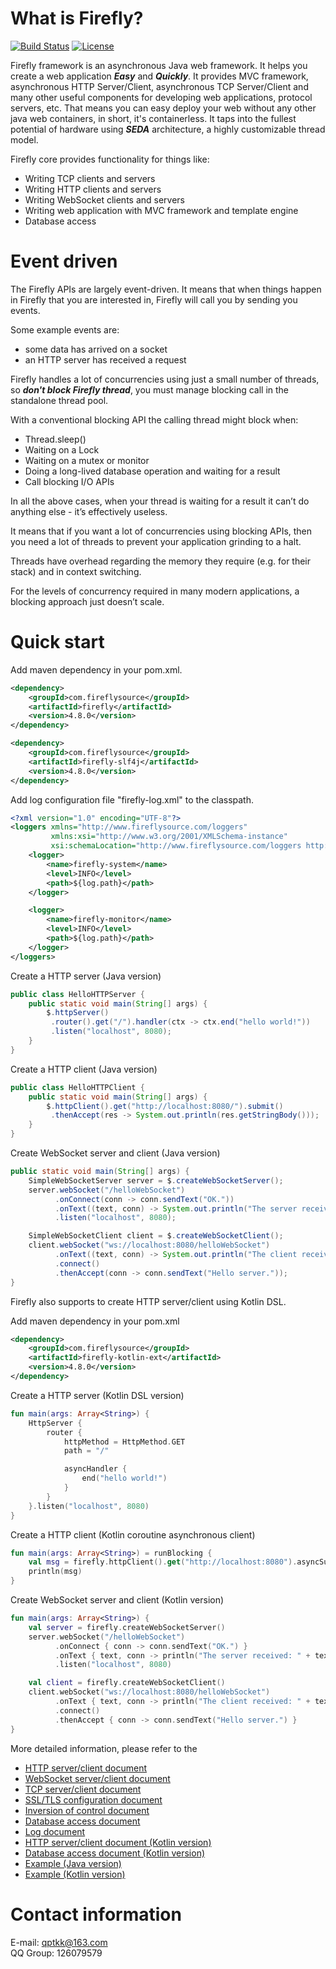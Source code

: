 # What is Firefly? 

[![Build Status](https://travis-ci.org/hypercube1024/firefly.svg?branch=master)](https://travis-ci.org/hypercube1024/firefly) 
[![License](https://img.shields.io/badge/License-Apache%202.0-blue.svg)](https://opensource.org/licenses/Apache-2.0)

Firefly framework is an asynchronous Java web framework. It helps you create a web application ***Easy*** and ***Quickly***. 
It provides MVC framework, asynchronous HTTP Server/Client, asynchronous TCP Server/Client and many other useful components for developing web applications, protocol servers, etc. 
That means you can easy deploy your web without any other java web containers, in short, it's containerless. 
It taps into the fullest potential of hardware using ***SEDA*** architecture, a highly customizable thread model.

Firefly core provides functionality for things like:
- Writing TCP clients and servers
- Writing HTTP clients and servers
- Writing WebSocket clients and servers
- Writing web application with MVC framework and template engine
- Database access

# Event driven

The Firefly APIs are largely event-driven. It means that when things happen in Firefly that you are interested in, Firefly will call you by sending you events.

Some example events are:
- some data has arrived on a socket
- an HTTP server has received a request

Firefly handles a lot of concurrencies using just a small number of threads, 
so ***don't block Firefly thread***, you must manage blocking call in the standalone thread pool.

With a conventional blocking API the calling thread might block when:
- Thread.sleep()
- Waiting on a Lock
- Waiting on a mutex or monitor
- Doing a long-lived database operation and waiting for a result
- Call blocking I/O APIs

In all the above cases, when your thread is waiting for a result it can’t do anything else - it’s effectively useless.

It means that if you want a lot of concurrencies using blocking APIs, then you need a lot of threads to prevent your application grinding to a halt.

Threads have overhead regarding the memory they require (e.g. for their stack) and in context switching.

For the levels of concurrency required in many modern applications, a blocking approach just doesn’t scale.

# Quick start

Add maven dependency in your pom.xml.
```xml
<dependency>
    <groupId>com.fireflysource</groupId>
    <artifactId>firefly</artifactId>
    <version>4.8.0</version>
</dependency>

<dependency>
    <groupId>com.fireflysource</groupId>
    <artifactId>firefly-slf4j</artifactId>
    <version>4.8.0</version>
</dependency>
```

Add log configuration file "firefly-log.xml" to the classpath.
```xml
<?xml version="1.0" encoding="UTF-8"?>
<loggers xmlns="http://www.fireflysource.com/loggers"
         xmlns:xsi="http://www.w3.org/2001/XMLSchema-instance"
         xsi:schemaLocation="http://www.fireflysource.com/loggers http://www.fireflysource.com/loggers.xsd">
    <logger>
        <name>firefly-system</name>
        <level>INFO</level>
        <path>${log.path}</path>
    </logger>

    <logger>
        <name>firefly-monitor</name>
        <level>INFO</level>
        <path>${log.path}</path>
    </logger>
</loggers>
```

Create a HTTP server (Java version)
```java
public class HelloHTTPServer {
    public static void main(String[] args) {
        $.httpServer()
         .router().get("/").handler(ctx -> ctx.end("hello world!"))
         .listen("localhost", 8080);
    }
}
```

Create a HTTP client (Java version)
```java
public class HelloHTTPClient {
    public static void main(String[] args) {
        $.httpClient().get("http://localhost:8080/").submit()
         .thenAccept(res -> System.out.println(res.getStringBody()));
    }
}
```

Create WebSocket server and client (Java version)
```java
public static void main(String[] args) {
    SimpleWebSocketServer server = $.createWebSocketServer();
    server.webSocket("/helloWebSocket")
          .onConnect(conn -> conn.sendText("OK."))
          .onText((text, conn) -> System.out.println("The server received: " + text))
          .listen("localhost", 8080);

    SimpleWebSocketClient client = $.createWebSocketClient();
    client.webSocket("ws://localhost:8080/helloWebSocket")
          .onText((text, conn) -> System.out.println("The client received: " + text))
          .connect()
          .thenAccept(conn -> conn.sendText("Hello server."));
}
```

Firefly also supports to create HTTP server/client using Kotlin DSL.  

Add maven dependency in your pom.xml
```xml
<dependency>
    <groupId>com.fireflysource</groupId>
    <artifactId>firefly-kotlin-ext</artifactId>
    <version>4.8.0</version>
</dependency>
```

Create a HTTP server (Kotlin DSL version)
```kotlin
fun main(args: Array<String>) {
    HttpServer {
        router {
            httpMethod = HttpMethod.GET
            path = "/"

            asyncHandler {
                end("hello world!")
            }
        }
    }.listen("localhost", 8080)
}
```

Create a HTTP client (Kotlin coroutine asynchronous client)
```kotlin
fun main(args: Array<String>) = runBlocking {
    val msg = firefly.httpClient().get("http://localhost:8080").asyncSubmit().stringBody
    println(msg)
}
```

Create WebSocket server and client (Kotlin version)
```kotlin
fun main(args: Array<String>) {
    val server = firefly.createWebSocketServer()
    server.webSocket("/helloWebSocket")
          .onConnect { conn -> conn.sendText("OK.") }
          .onText { text, conn -> println("The server received: " + text) }
          .listen("localhost", 8080)

    val client = firefly.createWebSocketClient()
    client.webSocket("ws://localhost:8080/helloWebSocket")
          .onText { text, conn -> println("The client received: " + text) }
          .connect()
          .thenAccept { conn -> conn.sendText("Hello server.") }
}
```

More detailed information, please refer to the 
* [HTTP server/client document](http://www.fireflysource.com/docs/http-server-and-client.html)
* [WebSocket server/client document](http://www.fireflysource.com/docs/websocket-server-and-client.html)
* [TCP server/client document](http://www.fireflysource.com/docs/tcp-server-and-client.html)
* [SSL/TLS configuration document](http://www.fireflysource.com/docs/ssl-tls-configuration.html)
* [Inversion of control document](http://www.fireflysource.com/docs/ioc-framework.html)
* [Database access document](http://www.fireflysource.com/docs/database-access.html)
* [Log document](http://www.fireflysource.com/docs/log.html)
* [HTTP server/client document (Kotlin version)](http://www.fireflysource.com/docs/http-server-and-client-kotlin-ext.html)
* [Database access document (Kotlin version)](http://www.fireflysource.com/docs/database-access-kotlin.html)
* [Example (Java version)](https://github.com/hypercube1024/firefly/tree/master/firefly-example/src/main/java/com/firefly/example)
* [Example (Kotlin version)](https://github.com/hypercube1024/firefly/tree/master/firefly-example/src/main/kotlin/com/firefly/example/kotlin)

# Contact information
E-mail: qptkk@163.com  
QQ Group: 126079579

